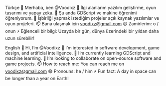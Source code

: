 Türkçe
👋 Merhaba, ben @Voodixz
👀 İlgi alanlarım yazılım geliştirme, oyun tasarımı ve yapay zeka.
🌱 Şu anda GDScript ve makine öğrenimi öğreniyorum.
💞️ İşbirliği yapmak istediğim projeler açık kaynak yazılımlar ve oyun projeleri.
📫 Bana ulaşmak için voodixz@gmail.com
😄 Zamirlerim: o / onun
⚡ Eğlenceli bir bilgi: Uzayda bir gün, dünya üzerindeki bir yıldan daha uzun sürebilir!

English
👋 Hi, I’m @Voodixz
👀 I’m interested in software development, game design, and artificial intelligence.
🌱 I’m currently learning GDScript and machine learning.
💞️ I’m looking to collaborate on open-source software and game projects.
📫 How to reach me: You can reach me on voodixz@gmail.com
😄 Pronouns: he / him
⚡ Fun fact: A day in space can be longer than a year on Earth!
